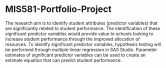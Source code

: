 # MIS581-Portfolio-Project

The research aim is to identify student attributes (predictor variables) that are significantly related to student performance. The identification of these significant predictor variables would provide value to schools looking to increase student performance through the improved allocation of resources. To identify significant predictor variables, hypothesis testing will be performed through multiple linear regression in SAS Studio. Parameter estimates of significant predictor variables can be used to create an estimate equation that can predict student performance.
